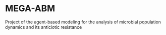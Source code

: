 # MEGA-ABM
Project of the agent-based modeling for the analysis of microbial population dynamics and its anticiotic resistance
